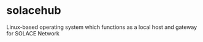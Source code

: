 # solacehub
Linux-based operating system which functions as a local host and gateway for SOLACE Network

